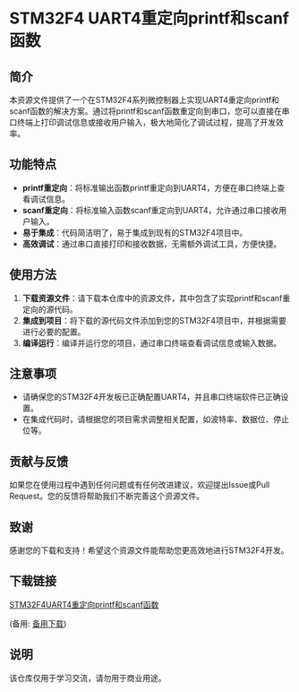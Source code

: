 # STM32F4 UART4重定向printf和scanf函数

## 简介

本资源文件提供了一个在STM32F4系列微控制器上实现UART4重定向printf和scanf函数的解决方案。通过将printf和scanf函数重定向到串口，您可以直接在串口终端上打印调试信息或接收用户输入，极大地简化了调试过程，提高了开发效率。

## 功能特点

- **printf重定向**：将标准输出函数printf重定向到UART4，方便在串口终端上查看调试信息。
- **scanf重定向**：将标准输入函数scanf重定向到UART4，允许通过串口接收用户输入。
- **易于集成**：代码简洁明了，易于集成到现有的STM32F4项目中。
- **高效调试**：通过串口直接打印和接收数据，无需额外调试工具，方便快捷。

## 使用方法

1. **下载资源文件**：请下载本仓库中的资源文件，其中包含了实现printf和scanf重定向的源代码。
2. **集成到项目**：将下载的源代码文件添加到您的STM32F4项目中，并根据需要进行必要的配置。
3. **编译运行**：编译并运行您的项目，通过串口终端查看调试信息或输入数据。

## 注意事项

- 请确保您的STM32F4开发板已正确配置UART4，并且串口终端软件已正确设置。
- 在集成代码时，请根据您的项目需求调整相关配置，如波特率、数据位、停止位等。

## 贡献与反馈

如果您在使用过程中遇到任何问题或有任何改进建议，欢迎提出Issue或Pull Request。您的反馈将帮助我们不断完善这个资源文件。

## 致谢

感谢您的下载和支持！希望这个资源文件能帮助您更高效地进行STM32F4开发。

## 下载链接
[STM32F4UART4重定向printf和scanf函数](https://pan.quark.cn/s/2164b427014b) 

(备用: [备用下载](https://pan.baidu.com/s/1gZFcC0lGZmLIf8GMADzkWg?pwd=1234))

## 说明

该仓库仅用于学习交流，请勿用于商业用途。

